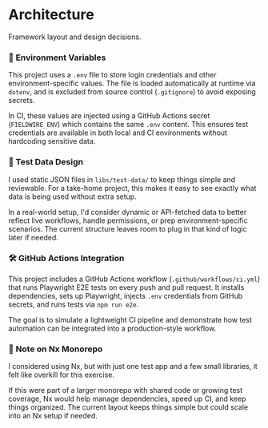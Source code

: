 # Architecture

Framework layout and design decisions.

### 🔐 Environment Variables

This project uses a `.env` file to store login credentials and other environment-specific values. The file is loaded automatically at runtime via `dotenv`, and is excluded from source control (`.gitignore`) to avoid exposing secrets.

In CI, these values are injected using a GitHub Actions secret (`FIELDWIRE_ENV`) which contains the same `.env` content. This ensures test credentials are available in both local and CI environments without hardcoding sensitive data.

### 📌 Test Data Design

I used static JSON files in `libs/test-data/` to keep things simple and reviewable. For a take-home project, this makes it easy to see exactly what data is being used without extra setup.

In a real-world setup, I'd consider dynamic or API-fetched data to better reflect live workflows, handle permissions, or prep environment-specific scenarios. The current structure leaves room to plug in that kind of logic later if needed.

### 🛠️ GitHub Actions Integration

This project includes a GitHub Actions workflow (`.github/workflows/ci.yml`) that runs Playwright E2E tests on every push and pull request. It installs dependencies, sets up Playwright, injects `.env` credentials from GitHub secrets, and runs tests via `npm run e2e`.

The goal is to simulate a lightweight CI pipeline and demonstrate how test automation can be integrated into a production-style workflow.

### 🧭 Note on Nx Monorepo

I considered using Nx, but with just one test app and a few small libraries, it felt like overkill for this exercise.

If this were part of a larger monorepo with shared code or growing test coverage, Nx would help manage dependencies, speed up CI, and keep things organized. The current layout keeps things simple but could scale into an Nx setup if needed.
